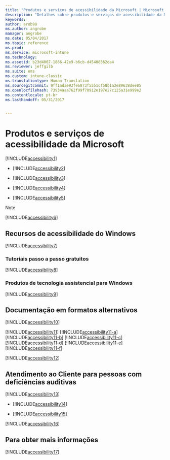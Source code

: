 ```yaml
---
title: "Produtos e serviços de acessibilidade da Microsoft | Microsoft Docs"
description: "Detalhes sobre produtos e serviços de acessibilidade da Microsoft."
keywords: 
author: arob98
ms.author: angrobe
manager: angrobe
ms.date: 05/04/2017
ms.topic: reference
ms.prod: 
ms.service: microsoft-intune
ms.technology: 
ms.assetid: b23d4007-1866-42e9-b6cb-d45408562da4
ms.reviewer: jeffgilb
ms.suite: ems
ms.custom: intune-classic
ms.translationtype: Human Translation
ms.sourcegitcommit: 9ff1adae93fe6873f5551cf58b1a2e89638dee85
ms.openlocfilehash: 73934aaa762f99f70912e197e27c125a31e999e2
ms.contentlocale: pt-br
ms.lasthandoff: 05/31/2017


---
```


# <a name="accessibility-products-and-services-from-microsoft"></a>Produtos e serviços de acessibilidade da Microsoft
[!INCLUDE[accessibility1](./includes/accessibility1_md.md)]

-   [!INCLUDE[accessibility2](./includes/accessibility2_md.md)]

-   [!INCLUDE[accessibility3](./includes/accessibility3_md.md)]

-   [!INCLUDE[accessibility4](./includes/accessibility4_md.md)]

-   [!INCLUDE[accessibility5](./includes/accessibility5_md.md)]

> [!NOTE]
> [!INCLUDE[accessibility6](./includes/accessibility6_md.md)]

## <a name="accessibility-features-of-windows"></a>Recursos de acessibilidade do Windows
[!INCLUDE[accessibility7](./includes/accessibility7_md.md)]

### <a name="free-step-by-step-tutorials"></a>Tutoriais passo a passo gratuitos
[!INCLUDE[accessibility8](./includes/accessibility8_md.md)]

### <a name="assistive-technology-products-for-windows"></a>Produtos de tecnologia assistencial para Windows
[!INCLUDE[accessibility9](./includes/accessibility9_md.md)]

## <a name="documentation-in-alternative-formats"></a>Documentação em formatos alternativos
[!INCLUDE[accessibility10](./includes/accessibility10_md.md)]

[!INCLUDE[accessibility11](./includes/accessibility11_md.md)]
[!INCLUDE[accessibility11-a](./includes/accessibility11-a_md.md)]
[!INCLUDE[accessibility11-b](./includes/accessibility11-b_md.md)]
[!INCLUDE[accessibility11-c](./includes/accessibility11-c_md.md)]
[!INCLUDE[accessibility11-d](./includes/accessibility11-d_md.md)]
[!INCLUDE[accessibility11-e](./includes/accessibility11-e_md.md)]
[!INCLUDE[accessibility11-f](./includes/accessibility11-f_md.md)]

[!INCLUDE[accessibility12](./includes/accessibility12_md.md)]

## <a name="customer-service-for-people-with-hearing-impairments"></a>Atendimento ao Cliente para pessoas com deficiências auditivas
[!INCLUDE[accessibility13](./includes/accessibility13_md.md)]

-   [!INCLUDE[accessibility14](./includes/accessibility14_md.md)]

-   [!INCLUDE[accessibility15](./includes/accessibility15_md.md)]

[!INCLUDE[accessibility16](./includes/accessibility16_md.md)]

## <a name="for-more-information"></a>Para obter mais informações
[!INCLUDE[accessibility17](./includes/accessibility17_md.md)]

